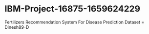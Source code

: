 # IBM-Project-16875-1659624229
Fertilizers Recommendation System For Disease Prediction
Dataset = Dinesh89-D
